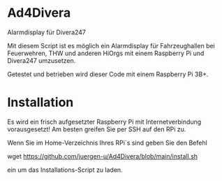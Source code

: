 # Ad4Divera
Alarmdisplay für Divera247

Mit diesem Script ist es möglich ein Alarmdisplay für Fahrzeughallen bei Feuerwehren, THW und anderen HiOrgs mit einem Raspberry Pi und Divera247 umzusetzen.

Getestet und betrieben wird dieser Code mit einem Raspberry Pi 3B+. 

# Installation
Es wird ein frisch aufgesetzter Raspberry Pi mit Internetverbindung vorausgesetzt!
Am besten greifen Sie per SSH auf den RPi zu.

Wenn Sie im Home-Verzeichnis Ihres RPi´s sind geben Sie den Befehl

wget https://github.com/juergen-u/Ad4Divera/blob/main/install.sh 

ein um das Installations-Script zu laden.
